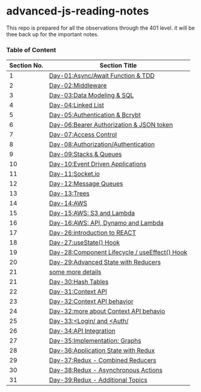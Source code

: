 # advanced-js-reading-notes
This repo is prepared for all the observations through the 401 level. it will be thee back up for the important notes.


### Table of Content

| **Section No.** | **Section Title**                      |
| --------------- | -------------------------------------- |
| 1               | [Day-01:Async/Await Function & TDD](./first-day/01-prep-and-tdd.md) |
| 2               | [Day-02:Middleware](./sec-day/02-read.md) |
| 3               | [Day-03:Data Modeling & SQL](./third-day/03-read.md) |
| 4               | [Day-04:Linked List](./fourth-day/04-readme.md) |
| 5               | [Day-05:Authentication & Bcrybt](./fifth-day/05-readme.md) |
| 6               | [Day-06:Bearer Authorization & JSON token](./sixth-day/06-readme.md) |
| 7               | [Day-07:Access Control](./seventh-day/07-readme.md) |
| 8               | [Day-08:Authorization/Authentication](./eighth-day/08-readme.md) |
| 9               | [Day-09:Stacks & Queues](./ninth-day/09-readme.md) |
|10               | [Day-10:Event Driven Applications](./10th-day/10-readme.md) |
|11               | [Day-11:Socket.io](./11th-day/11-readme.md) |
|12               | [Day-12:Message Queues](./12-day/12-readme.md) |
|13               | [Day-13:Trees](./13th-day/13-readme.md) |
|14               | [Day-14:AWS](./14th-day/14-readme.md) |
|15               | [Day-15:AWS: S3 and Lambda](./15th-day/15-readme.md) |
|16               | [Day-16:AWS: API, Dynamo and Lambda](./16th-day/16-readme.md) |
|17               | [Day-26:introduction to REACT](./17th-day/17-readme.md) |
|18               | [Day-27:useState() Hook](./18th-day/18-readme.md) |
|19               | [Day-28:Component Lifecycle / useEffect() Hook](./19th-day/19-readme.md) |
|20               | [Day-29:Advanced State with Reducers](./20th-day/20-readme.md) |
|21               | [some more details](./extra.md) |
|21               | [Day-30:Hash Tables](./21th-readme/21-readme.md) |
|22               | [Day-31:Context API](./22th-day/22-readme.md) |
|23               | [Day-32:Context API behavior](./23th-day/23-readme.md) |
|24               | [Day-32:more about Context API behavio](./24th-day/24-readme.md) |
|25               | [Day-33:<Login/ and <Auth/](./25th-day/25-readme.md) |
|26               | [Day-34:API Integration](./26-day/26-readme.md) |
|27               | [Day-35:Implementation: Graphs](./27-day/27-readme.md) |
|28               | [Day-36:Application State with Redux](./28-day/28-readme.md) |
|29               | [Day-37:Redux - Combined Reducers](./29-day/29-readme.md) |
|30               | [Day-38:Redux - Asynchronous Actions](./30-day/30-readme.md) |
|31               | [Day-39:Redux - Additional Topics](./31-day/31-readme.md) |